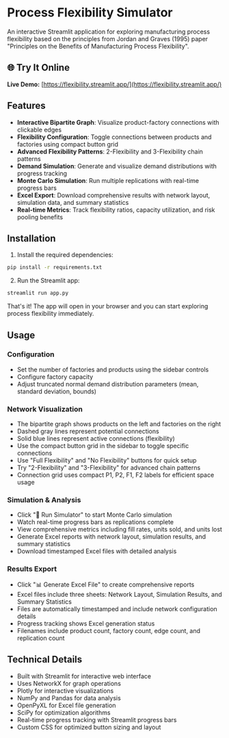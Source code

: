 # Process Flexibility Simulator

An interactive Streamlit application for exploring manufacturing process flexibility based on the principles from Jordan and Graves (1995) paper "Principles on the Benefits of Manufacturing Process Flexibility".

## 🌐 Try It Online

**Live Demo:** [https://flexibility.streamlit.app/](https://flexibility.streamlit.app/)

## Features

- **Interactive Bipartite Graph**: Visualize product-factory connections with clickable edges
- **Flexibility Configuration**: Toggle connections between products and factories using compact button grid
- **Advanced Flexibility Patterns**: 2-Flexibility and 3-Flexibility chain patterns
- **Demand Simulation**: Generate and visualize demand distributions with progress tracking
- **Monte Carlo Simulation**: Run multiple replications with real-time progress bars
- **Excel Export**: Download comprehensive results with network layout, simulation data, and summary statistics
- **Real-time Metrics**: Track flexibility ratios, capacity utilization, and risk pooling benefits

## Installation

1. Install the required dependencies:
```bash
pip install -r requirements.txt
```

2. Run the Streamlit app:
```bash
streamlit run app.py
```

That's it! The app will open in your browser and you can start exploring process flexibility immediately.

## Usage

### Configuration
- Set the number of factories and products using the sidebar controls
- Configure factory capacity
- Adjust truncated normal demand distribution parameters (mean, standard deviation, bounds)

### Network Visualization
- The bipartite graph shows products on the left and factories on the right
- Dashed gray lines represent potential connections
- Solid blue lines represent active connections (flexibility)
- Use the compact button grid in the sidebar to toggle specific connections
- Use "Full Flexibility" and "No Flexibility" buttons for quick setup
- Try "2-Flexibility" and "3-Flexibility" for advanced chain patterns
- Connection grid uses compact P1, P2, F1, F2 labels for efficient space usage

### Simulation & Analysis
- Click "🚀 Run Simulator" to start Monte Carlo simulation
- Watch real-time progress bars as replications complete
- View comprehensive metrics including fill rates, units sold, and units lost
- Generate Excel reports with network layout, simulation results, and summary statistics
- Download timestamped Excel files with detailed analysis

### Results Export
- Click "📊 Generate Excel File" to create comprehensive reports
- Excel files include three sheets: Network Layout, Simulation Results, and Summary Statistics
- Files are automatically timestamped and include network configuration details
- Progress tracking shows Excel generation status
- Filenames include product count, factory count, edge count, and replication count

## Technical Details

- Built with Streamlit for interactive web interface
- Uses NetworkX for graph operations
- Plotly for interactive visualizations
- NumPy and Pandas for data analysis
- OpenPyXL for Excel file generation
- SciPy for optimization algorithms
- Real-time progress tracking with Streamlit progress bars
- Custom CSS for optimized button sizing and layout
